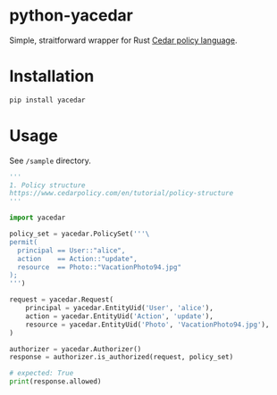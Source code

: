 # python-yacedar

Simple, straitforward wrapper for Rust [Cedar policy language](https://github.com/cedar-policy/cedar).


# Installation

```bash
pip install yacedar
```

# Usage

See `/sample` directory.

```python
'''
1. Policy structure
https://www.cedarpolicy.com/en/tutorial/policy-structure
'''

import yacedar

policy_set = yacedar.PolicySet('''\
permit(
  principal == User::"alice",
  action    == Action::"update",
  resource  == Photo::"VacationPhoto94.jpg"
);
''')

request = yacedar.Request(
    principal = yacedar.EntityUid('User', 'alice'),
    action = yacedar.EntityUid('Action', 'update'),
    resource = yacedar.EntityUid('Photo', 'VacationPhoto94.jpg'),
)

authorizer = yacedar.Authorizer()
response = authorizer.is_authorized(request, policy_set)

# expected: True
print(response.allowed)
```
